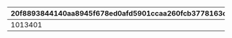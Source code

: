 |20f8893844140aa8945f678ed0afd5901ccaa260fcb3778163ce77598cba777b|bff874b95b1c8717cd029b4a34c3e084fb82d6d64bc0a4c166c4f4abc19bab08|46736a95bd4ad3ecdaaf92d94183b7452035f41539ac88a3766642559c17698e|c157004029472298264ccbb864bb2f78599ad979aadca3c98bedab61ffe8474f|
| --- | --- | --- | --- |
|1013401|11001285|10134110|1|